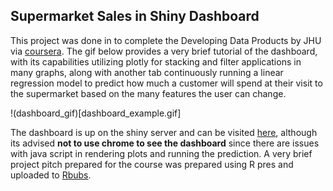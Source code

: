 ## Supermarket Sales in Shiny Dashboard

This project was done in to complete the Developing Data Products by JHU via [coursera](https://www.coursera.org/specializations/jhu-data-science). The gif below provides a very brief tutorial of the dashboard, with its capabilities utilizing plotly for stacking and filter applications in many graphs, along with another tab continuously running a linear regression model to predict how much a customer will spend at their visit to the supermarket based on the many features the user can change.

!(dashboard_gif)[dashboard_example.gif]

The dashboard is up on the shiny server and can be visited [here](https://gdq12.shinyapps.io/shiny_dashboard/), although its advised **not to use chrome to see the dashboard** since there are issues with java script in rendering plots and running the prediction. A very brief project pitch prepared for the course was prepared using R pres and uploaded to [Rbubs](https://rpubs.com/gdquiceno/657661). 
